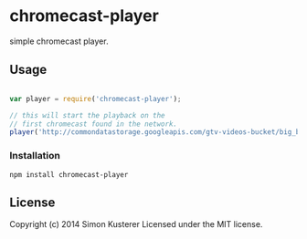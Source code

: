 # chromecast-player

simple chromecast player.

## Usage

```javascript

var player = require('chromecast-player');

// this will start the playback on the
// first chromecast found in the network.
player('http://commondatastorage.googleapis.com/gtv-videos-bucket/big_buck_bunny_1080p.mp4');

```

### Installation

`npm install chromecast-player`

## License
Copyright (c) 2014 Simon Kusterer
Licensed under the MIT license.